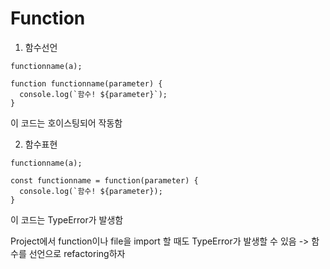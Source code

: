 # Function

1. 함수선언
```
functionname(a);

function functionname(parameter) {
  console.log(`함수! ${parameter}`);
}
```
이 코드는 호이스팅되어 작동함

2. 함수표현
```
functionname(a);

const functionname = function(parameter) {
  console.log(`함수! ${parameter});
}
```
이 코드는 TypeError가 발생함

Project에서 function이나 file을 import 할 때도 TypeError가 발생할 수 있음
-> 함수를 선언으로 refactoring하자
